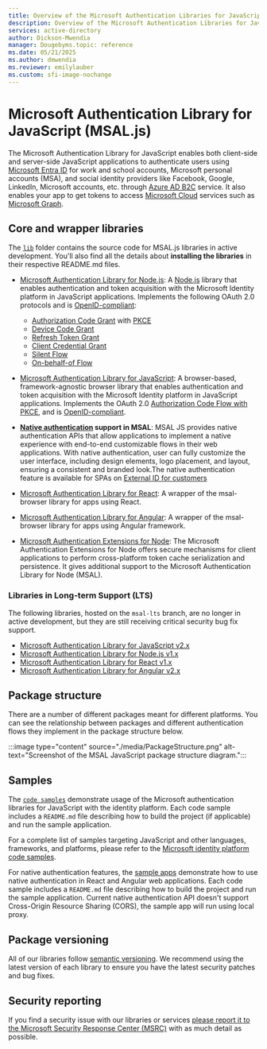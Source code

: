 ```yaml
---
title: Overview of the Microsoft Authentication Libraries for JavaScript
description: Overview of the Microsoft Authentication Libraries for JavaScript
services: active-directory
author: Dickson-Mwendia
manager: Dougebyms.topic: reference
ms.date: 05/21/2025
ms.author: dmwendia
ms.reviewer: emilylauber
ms.custom: sfi-image-nochange
---
```


# Microsoft Authentication Library for JavaScript (MSAL.js)

The Microsoft Authentication Library for JavaScript enables both client-side and server-side JavaScript applications to authenticate users using [Microsoft Entra ID](/entra/identity-platform/v2-overview) for work and school accounts, Microsoft personal accounts (MSA), and social identity providers like Facebook, Google, LinkedIn, Microsoft accounts, etc. through [Azure AD B2C](/../../azure/active-directory-b2c/active-directory-b2c-overview#identity-providers) service. It also enables your app to get tokens to access [Microsoft Cloud](https://www.microsoft.com/enterprise) services such as [Microsoft Graph](https://graph.microsoft.io).

## Core and wrapper libraries

The [`lib`](https://github.com/AzureAD/microsoft-authentication-library-for-js/tree/dev/lib) folder contains the source code for MSAL.js libraries in active development. You'll also find all the details about **installing the libraries** in their respective README.md files.

-   [Microsoft Authentication Library for Node.js](https://github.com/AzureAD/microsoft-authentication-library-for-js/tree/dev/lib/msal-node/): A [Node.js](https://nodejs.org/en/) library that enables authentication and token acquisition with the Microsoft Identity platform in JavaScript applications. Implements the following OAuth 2.0 protocols and is [OpenID-compliant](/entra/identity-platform/v2-protocols-oidc):

    -   [Authorization Code Grant](https://oauth.net/2/grant-types/authorization-code/) with [PKCE](https://oauth.net/2/pkce/)
    -   [Device Code Grant](https://oauth.net/2/grant-types/device-code/)
    -   [Refresh Token Grant](https://oauth.net/2/grant-types/refresh-token/)
    -   [Client Credential Grant](https://oauth.net/2/grant-types/client-credentials/)
    -   [Silent Flow](/entra/identity-platform/msal-acquire-cache-tokens#acquiring-tokens-silently-from-the-cache)
    -   [On-behalf-of Flow](/entra/identity-platform/v2-oauth2-on-behalf-of-flow)

-   [Microsoft Authentication Library for JavaScript](https://github.com/AzureAD/microsoft-authentication-library-for-js/tree/dev/lib/msal-browser/): A browser-based, framework-agnostic browser library that enables authentication and token acquisition with the Microsoft Identity platform in JavaScript applications. Implements the OAuth 2.0 [Authorization Code Flow with PKCE](/entra/identity-platform/v2-oauth2-auth-code-flow), and is [OpenID-compliant](/entra/identity-platform/v2-protocols-oidc).

-   **[Native authentication](/entra/identity-platform/concept-native-authentication) support in MSAL**: MSAL JS provides native authentication APIs that allow applications to implement a native experience with end-to-end customizable flows in their web applications. With native authentication, user can fully customize the user interface, including design elements, logo placement, and layout, ensuring a consistent and branded look.The native authentication feature is available for SPAs on [External ID for customers](/entra/identity-platform/concept-native-authentication)

-   [Microsoft Authentication Library for React](https://github.com/AzureAD/microsoft-authentication-library-for-js/tree/dev/lib/msal-react/): A wrapper of the msal-browser library for apps using React.

-   [Microsoft Authentication Library for Angular](https://github.com/AzureAD/microsoft-authentication-library-for-js/tree/dev/lib/msal-angular/): A wrapper of the msal-browser library for apps using Angular framework.

-   [Microsoft Authentication Extensions for Node](https://github.com/AzureAD/microsoft-authentication-library-for-js/tree/dev/extensions/msal-node-extensions/): The Microsoft Authentication Extensions for Node offers secure mechanisms for client applications to perform cross-platform token cache serialization and persistence. It gives additional support to the Microsoft Authentication Library for Node (MSAL).

### Libraries in Long-term Support (LTS)

The following libraries, hosted on the `msal-lts` branch, are no longer in active development, but they are still receiving critical security bug fix support.

-   [Microsoft Authentication Library for JavaScript v2.x](https://github.com/AzureAD/microsoft-authentication-library-for-js/tree/msal-lts/lib/msal-browser)
-   [Microsoft Authentication Library for Node.js v1.x](https://github.com/AzureAD/microsoft-authentication-library-for-js/tree/msal-lts/lib/msal-node)
-   [Microsoft Authentication Library for React v1.x](https://github.com/AzureAD/microsoft-authentication-library-for-js/tree/msal-lts/lib/msal-react)
-   [Microsoft Authentication Library for Angular v2.x](https://github.com/AzureAD/microsoft-authentication-library-for-js/tree/msal-lts/lib/msal-angular)

## Package structure

There are a number of different packages meant for different platforms. You can see the relationship between packages and different authentication flows they implement in the package structure below.

:::image type="content" source="./media/PackageStructure.png" alt-text="Screenshot of the MSAL JavaScript package structure diagram.":::

## Samples

The [`code samples`](https://github.com/AzureAD/microsoft-authentication-library-for-js/tree/dev/samples) demonstrate usage of the Microsoft authentication libraries for JavaScript with the identity platform. Each code sample includes a `README.md` file describing how to build the project (if applicable) and run the sample application. 

For a complete list of samples targeting JavaScript and other languages, frameworks, and platforms, please refer to the [Microsoft identity platform code samples](/entra/identity-platform/sample-v2-code).

For native authentication features, the [sample apps](https://github.com/Azure-Samples/ms-identity-ciam-native-javascript-samples/tree/main/typescript/native-auth) demonstrate how to use native authentication in React and Angular web applications. Each code sample includes a `README.md` file describing how to build the project and run the sample application. Current native authentication API doesn't support Cross-Origin Resource Sharing (CORS), the sample app will run using local proxy.

## Package versioning

All of our libraries follow [semantic versioning](https://semver.org). We recommend using the latest version of each library to ensure you have the latest security patches and bug fixes.

## Security reporting

If you find a security issue with our libraries or services [please report it to the Microsoft Security Response Center (MSRC)](https://aka.ms/report-security-issue) with as much detail as possible.